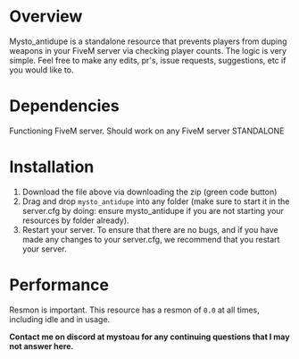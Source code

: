 # Overview
Mysto_antidupe is a standalone resource that prevents players from duping weapons in your FiveM server via checking player counts. 
The logic is very simple. Feel free to make any edits, pr's, issue requests, suggestions, etc if you would like to.

# Dependencies
Functioning FiveM server. Should work on any FiveM server STANDALONE

# Installation
1. Download the file above via downloading the zip (green code button)
2. Drag and drop `mysto_antidupe` into any folder (make sure to start it in the server.cfg by doing: ensure mysto_antidupe if you are not starting your resources by folder already).
3. Restart your server. To ensure that there are no bugs, and if you have made any changes to your server.cfg, we recommend that you restart your server.

# Performance
Resmon is important. This resource has a resmon of `0.0` at all times, including idle and in usage.

**Contact me on discord at mystoau for any continuing questions that I may not answer here.**

